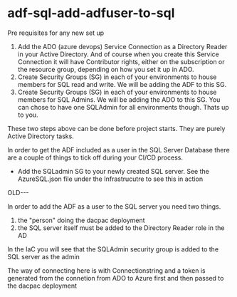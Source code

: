 # adf-sql-add-adfuser-to-sql


Pre requisites for any new set up
1. Add the ADO (azure devops) Service Connection as a Directory Reader in your Active Directory. And of course when you create this Service Connection it will have Contributor rights, either on the subscription or the resource group, depending on how you set it up in ADO.
2. Create Security Groups (SG) in each of your environments to house members for SQL read and write. We will be adding the ADF to this SG. 
3. Create Security Groups (SG) in each of your environments to house members for SQL Admins. We will be adding the ADO to this SG. You can chose to have one SQLAdmin for all environments though. Thats up to you. 

These two steps above can be done before project starts. They are purely Active Directory tasks. 

In order to get the ADF included as a user in the SQL Server Database there are a couple of things to tick off during your CI/CD process. 

- Add the SQLadmin SG to your newly created SQL server. See the AzureSQL.json file under the Infrastrucutre to see this in action 





OLD---

In order to add the ADF as a user to the SQL server you need two things. 

1. the "person" doing the dacpac deployment 
2. the SQL server itself must be added to the Directory Reader role in the AD

In the IaC you will see that the SQLAdmin security group is added to the SQL server as the admin

The way of connecting here is with Connectionstring and a token is generated from the connetion from ADO to Azure first and then passed to the dacpac deployment
